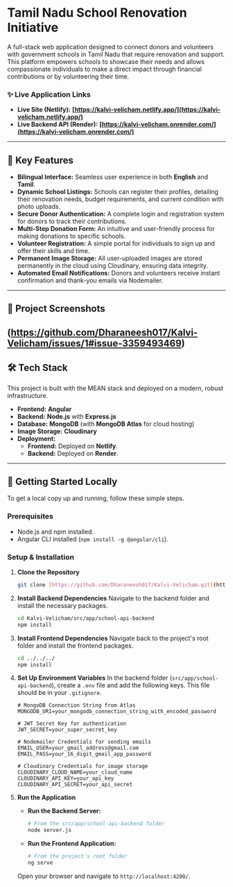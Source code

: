 # Tamil Nadu School Renovation Initiative



A full-stack web application designed to connect donors and volunteers with government schools in Tamil Nadu that require renovation and support. This platform empowers schools to showcase their needs and allows compassionate individuals to make a direct impact through financial contributions or by volunteering their time.

### ✨ Live Application Links

* **Live Site (Netlify):** **[https://kalvi-velicham.netlify.app/](https://kalvi-velicham.netlify.app/)**
* **Live Backend API (Render):** **[https://kalvi-velicham.onrender.com/](https://kalvi-velicham.onrender.com/)**

---

## 🌟 Key Features

* **Bilingual Interface:** Seamless user experience in both **English** and **Tamil**.
* **Dynamic School Listings:** Schools can register their profiles, detailing their renovation needs, budget requirements, and current condition with photo uploads.
* **Secure Donor Authentication:** A complete login and registration system for donors to track their contributions.
* **Multi-Step Donation Form:** An intuitive and user-friendly process for making donations to specific schools.
* **Volunteer Registration:** A simple portal for individuals to sign up and offer their skills and time.
* **Permanent Image Storage:** All user-uploaded images are stored permanently in the cloud using Cloudinary, ensuring data integrity.
* **Automated Email Notifications:** Donors and volunteers receive instant confirmation and thank-you emails via Nodemailer.

---

## 📸 Project Screenshots


(https://github.com/Dharaneesh017/Kalvi-Velicham/issues/1#issue-3359493469)
---

## 🛠️ Tech Stack

This project is built with the MEAN stack and deployed on a modern, robust infrastructure.

* **Frontend:** **Angular**
* **Backend:** **Node.js** with **Express.js**
* **Database:** **MongoDB** (with **MongoDB Atlas** for cloud hosting)
* **Image Storage:** **Cloudinary**
* **Deployment:**
    * **Frontend:** Deployed on **Netlify**.
    * **Backend:** Deployed on **Render**.

---

## 🚀 Getting Started Locally

To get a local copy up and running, follow these simple steps.

### Prerequisites

* Node.js and npm installed.
* Angular CLI installed (`npm install -g @angular/cli`).

### Setup & Installation

1.  **Clone the Repository**
    ```sh
    git clone [https://github.com/Dharaneesh017/Kalvi-Velicham.git](https://github.com/Dharaneesh017/Kalvi-Velicham.git)
    ```

2.  **Install Backend Dependencies**
    Navigate to the backend folder and install the necessary packages.
    ```sh
    cd Kalvi-Velicham/src/app/school-api-backend
    npm install
    ```

3.  **Install Frontend Dependencies**
    Navigate back to the project's root folder and install the frontend packages.
    ```sh
    cd ../../../
    npm install
    ```

4.  **Set Up Environment Variables**
    In the backend folder (`src/app/school-api-backend`), create a `.env` file and add the following keys. This file should be in your `.gitignore`.
    ```env
    # MongoDB Connection String from Atlas
    MONGODB_URI=your_mongodb_connection_string_with_encoded_password

    # JWT Secret Key for authentication
    JWT_SECRET=your_super_secret_key

    # Nodemailer Credentials for sending emails
    EMAIL_USER=your_gmail_address@gmail.com
    EMAIL_PASS=your_16_digit_gmail_app_password

    # Cloudinary Credentials for image storage
    CLOUDINARY_CLOUD_NAME=your_cloud_name
    CLOUDINARY_API_KEY=your_api_key
    CLOUDINARY_API_SECRET=your_api_secret
    ```

5.  **Run the Application**
    * **Run the Backend Server:**
        ```sh
        # From the src/app/school-api-backend folder
        node server.js
        ```
    * **Run the Frontend Application:**
        ```sh
        # From the project's root folder
        ng serve
        ```
    Open your browser and navigate to `http://localhost:4200/`.
